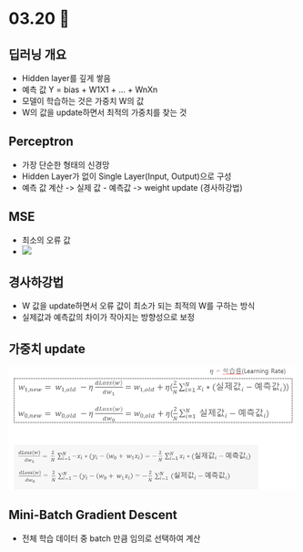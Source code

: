 # 03.20 📝
## 딥러닝 개요
* Hidden layer를 깊게 쌓음
* 예측 값 Y = bias + W1X1 + ... + WnXn
* 모델이 학습하는 것은 가중치 W의 값
* W의 값을 update하면서 최적의 가중치를 찾는 것
## Perceptron
* 가장 단순한 형태의 신경망
* Hidden Layer가 없이 Single Layer(Input, Output)으로 구성
* 예측 값 계산 -> 실제 값 - 예측값 -> weight update (경사하강법)
## MSE
* 최소의 오류 값
* ![](https://i.imgur.com/L2vsWAU.png)
## 경사하강법
* W 값을 update하면서 오류 값이 최소가 되는 최적의 W를 구하는 방식
* 실제값과 예측값의 차이가 작아지는 방향성으로 보정
## 가중치 update
![](https://raw.githubusercontent.com/chulminkw/CNN_PG/main/utils/images/Weight_update.png)
## Mini-Batch Gradient Descent
* 전체 학습 데이터 중 batch 만큼 임의로 선택하여 계산
